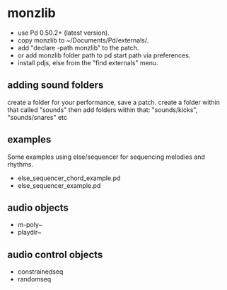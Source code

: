 
# monzlib

* use Pd 0.50.2+ (latest version).
* copy monzlib to ~/Documents/Pd/externals/.
* add "declare -path monzlib" to the patch.
* or add monzlib folder path to pd start path via preferences.
* install pdjs, else from the "find externals" menu.

## adding sound folders

create a folder for your performance, save a patch.
create a folder within that called "sounds"
then add folders within that: "sounds/kicks", "sounds/snares" etc

## examples

Some examples using else/sequencer for sequencing melodies and rhythms.

* else_sequencer_chord_example.pd
* else_sequencer_example.pd

## audio objects

* m-poly~
* playdir~

## audio control objects

* constrainedseq
* randomseq

